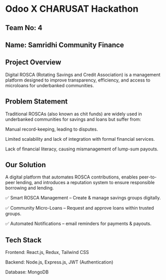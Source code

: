 # Odoo X CHARUSAT Hackathon

## Team No: 4
## Name: Samridhi Community Finance

## Project Overview

Digital ROSCA (Rotating Savings and Credit Association) is a management platform designed to improve transparency, efficiency, and access to microloans for underbanked communities.


## Problem Statement

Traditional ROSCAs (also known as chit funds) are widely used in underbanked communities for savings and loans but suffer from:

Manual record-keeping, leading to disputes.

Limited scalability and lack of integration with formal financial services.

Lack of financial literacy, causing mismanagement of lump-sum payouts.


## Our Solution

A digital platform that automates ROSCA contributions, enables peer-to-peer lending, and introduces a reputation system to ensure responsible borrowing and lending.

✅ Smart ROSCA Management – Create & manage savings groups digitally.

✅ Community Micro-Loans – Request and approve loans within trusted groups.

✅ Automated Notifications – email reminders for payments & payouts.


## Tech Stack

Frontend: React.js, Redux, Tailwind CSS

Backend: Node.js, Express.js, JWT (Authentication)

Database: MongoDB
